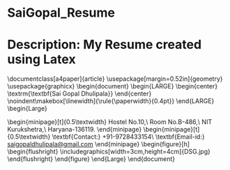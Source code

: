 # SaiGopal_Resume
# Description: My Resume created using Latex
\documentclass[a4paper]{article}
\usepackage[margin=0.52in]{geometry}
\usepackage{graphicx}
 \begin{document}
  \begin{LARGE}
       \begin{center}
         \textrm{\textbf{Sai Gopal Dhulipala}}
       \end{center} 
     \noindent\makebox[\linewidth]{\rule{\paperwidth}{0.4pt}}
   \end{LARGE}
   \begin{Large}
   
   \begin{minipage}[t]{0.5\textwidth}
        Hostel No.10,\\
        Room No.B-486,\\
        NIT Kurukshetra,\\
        Haryana-136119.
     \end{minipage}
     \begin{minipage}[t]{0.5\textwidth}
        \textbf{Contact:} +91-9728433154\\
        \textbf{Email-id:} saigopaldhulipala@gmail.com
     \end{minipage}
   \begin{figure}[h]
         \begin{flushright}
           \includegraphics[width=3cm,height=4cm]{DSG.jpg}
         \end{flushright}
     \end{figure}
   \end{Large}
 \end{document}
